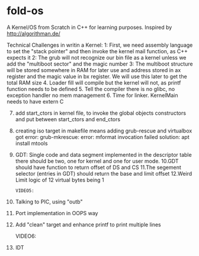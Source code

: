 # fold-os

A Kernel/OS from Scratch in C++ for learning purposes.
Inspired by http://algorithman.de/

Technical Challenges in writin a Kernel:
1: First, we need assembly language to set the "stack pointer" and then
invoke the kernel mail function, as C++ expects it
2: The grub will not recognize our bin file as a kernel
unless we add the "multiboot sector" and the magic number
3: The multiboot structure will be stored somewhere in RAM for
later use and address stored in ax register
and the magic value in bx register.
We will use this later to get the total RAM size 4. Loader fill will compile but the kernel will not,
as printf function needs to be defined 5. Tell the compiler there is no glibc, no exception handler
no mem management 6. Time for linker. KernelMain needs to have extern C

7.  add start_ctors in kernel file, to invoke the global objects
    constructors and put between start_ctors and end_ctors

8.  creating iso target in makefile
    means adding grub-rescue and virtualbox
    got error: grub-mkrescue: error: mformat invocation failed
    solution: apt install mtools

9.  GDT:
    Single code and data segment implemented in the descriptor table
    there should be two, one for kernel and one for user mode.
    10.GDT should have function to return offset of DS and CS
    11.The segement selector (entries in GDT) should return
    the base and limit offset
    12.Weird Limit logic of 12 virtual bytes being 1

        VIDEO5:

10. Talking to PIC, using "outb"
11. Port implementation in OOPS way
12. Add "clean" target and enhance printf to print multiple lines

    VIDEO6:

13. IDT

